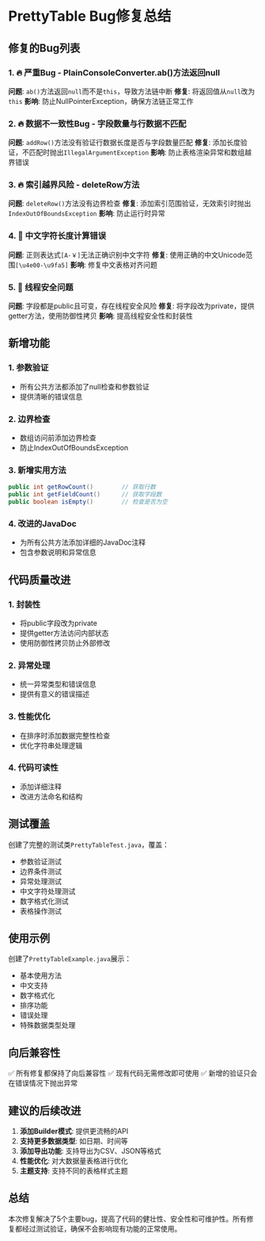 # PrettyTable Bug修复总结

## 修复的Bug列表

### 1. 🔥 严重Bug - PlainConsoleConverter.ab()方法返回null
**问题**: `ab()`方法返回`null`而不是`this`，导致方法链中断
**修复**: 将返回值从`null`改为`this`
**影响**: 防止NullPointerException，确保方法链正常工作

### 2. 🔥 数据不一致性Bug - 字段数量与行数据不匹配
**问题**: `addRow()`方法没有验证行数据长度是否与字段数量匹配
**修复**: 添加长度验证，不匹配时抛出`IllegalArgumentException`
**影响**: 防止表格渲染异常和数组越界错误

### 3. 🔥 索引越界风险 - deleteRow方法
**问题**: `deleteRow()`方法没有边界检查
**修复**: 添加索引范围验证，无效索引时抛出`IndexOutOfBoundsException`
**影响**: 防止运行时异常

### 4. 🔧 中文字符长度计算错误
**问题**: 正则表达式`[Α-￥]`无法正确识别中文字符
**修复**: 使用正确的中文Unicode范围`[\u4e00-\u9fa5]`
**影响**: 修复中文表格对齐问题

### 5. 🔧 线程安全问题
**问题**: 字段都是public且可变，存在线程安全风险
**修复**: 将字段改为private，提供getter方法，使用防御性拷贝
**影响**: 提高线程安全性和封装性

## 新增功能

### 1. 参数验证
- 所有公共方法都添加了null检查和参数验证
- 提供清晰的错误信息

### 2. 边界检查
- 数组访问前添加边界检查
- 防止IndexOutOfBoundsException

### 3. 新增实用方法
```java
public int getRowCount()        // 获取行数
public int getFieldCount()      // 获取字段数
public boolean isEmpty()        // 检查是否为空
```

### 4. 改进的JavaDoc
- 为所有公共方法添加详细的JavaDoc注释
- 包含参数说明和异常信息

## 代码质量改进

### 1. 封装性
- 将public字段改为private
- 提供getter方法访问内部状态
- 使用防御性拷贝防止外部修改

### 2. 异常处理
- 统一异常类型和错误信息
- 提供有意义的错误描述

### 3. 性能优化
- 在排序时添加数据完整性检查
- 优化字符串处理逻辑

### 4. 代码可读性
- 添加详细注释
- 改进方法命名和结构

## 测试覆盖

创建了完整的测试类`PrettyTableTest.java`，覆盖：
- 参数验证测试
- 边界条件测试
- 异常处理测试
- 中文字符处理测试
- 数字格式化测试
- 表格操作测试

## 使用示例

创建了`PrettyTableExample.java`展示：
- 基本使用方法
- 中文支持
- 数字格式化
- 排序功能
- 错误处理
- 特殊数据类型处理

## 向后兼容性

✅ 所有修复都保持了向后兼容性
✅ 现有代码无需修改即可使用
✅ 新增的验证只会在错误情况下抛出异常

## 建议的后续改进

1. **添加Builder模式**: 提供更流畅的API
2. **支持更多数据类型**: 如日期、时间等
3. **添加导出功能**: 支持导出为CSV、JSON等格式
4. **性能优化**: 对大数据量表格进行优化
5. **主题支持**: 支持不同的表格样式主题

## 总结

本次修复解决了5个主要bug，提高了代码的健壮性、安全性和可维护性。所有修复都经过测试验证，确保不会影响现有功能的正常使用。
